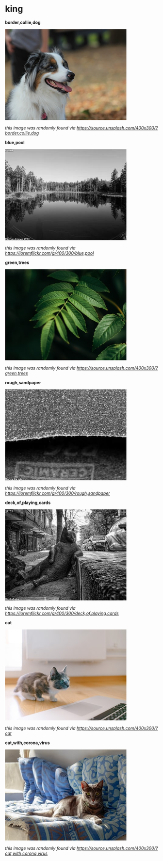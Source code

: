 # king

**border,collie,dog**

![border,collie,dog](unsplash_border,collie,dog.jpg)

*this image was randomly found via https://source.unsplash.com/400x300/?border,collie,dog*

**blue,pool**

![blue,pool](loremflickr_blue,pool.jpg)

*this image was randomly found via https://loremflickr.com/g/400/300/blue,pool*

**green,trees**

![green,trees](unsplash_green,trees.jpg)

*this image was randomly found via https://source.unsplash.com/400x300/?green,trees*

**rough,sandpaper**

![rough,sandpaper](loremflickr_rough,sandpaper.jpg)

*this image was randomly found via https://loremflickr.com/g/400/300/rough,sandpaper*

**deck,of,playing,cards**

![deck,of,playing,cards](loremflickr_deck,of,playing,cards.jpg)

*this image was randomly found via https://loremflickr.com/g/400/300/deck,of,playing,cards*

**cat**

![cat](unsplash_cat.jpg)

*this image was randomly found via https://source.unsplash.com/400x300/?cat*

**cat,with,corona,virus**

![cat,with,corona,virus](unsplash_cat,with,corona,virus.jpg)

*this image was randomly found via https://source.unsplash.com/400x300/?cat,with,corona,virus*

